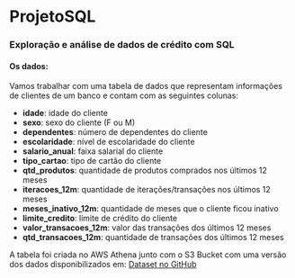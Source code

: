 # ProjetoSQL

### Exploração e análise de dados de crédito com SQL

#### Os dados:

Vamos trabalhar com uma tabela de dados que representam informações de clientes de um banco e contam com as seguintes colunas:

- **idade**: idade do cliente
- **sexo**: sexo do cliente (F ou M)
- **dependentes**: número de dependentes do cliente
- **escolaridade**: nível de escolaridade do cliente
- **salario_anual**: faixa salarial do cliente
- **tipo_cartao**: tipo de cartão do cliente
- **qtd_produtos**: quantidade de produtos comprados nos últimos 12 meses
- **iteracoes_12m**: quantidade de iterações/transações nos últimos 12 meses
- **meses_inativo_12m**: quantidade de meses que o cliente ficou inativo
- **limite_credito**: limite de crédito do cliente
- **valor_transacoes_12m**: valor das transações dos últimos 12 meses
- **qtd_transacoes_12m**: quantidade de transações dos últimos 12 meses

A tabela foi criada no AWS Athena junto com o S3 Bucket com uma versão dos dados disponibilizados em: [Dataset no GitHub](https://github.com/andre-marcos-perez/ebac-course-utils/tree/main/dataset)
